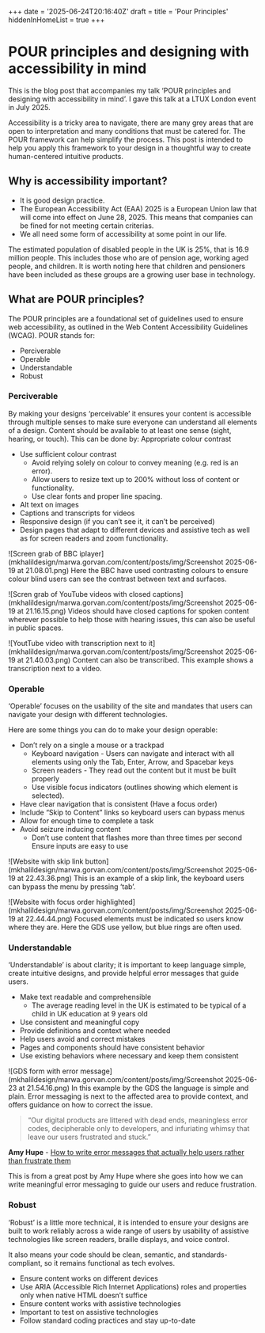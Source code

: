 +++
date = '2025-06-24T20:16:40Z'
draft = 
title = 'Pour Principles'
hiddenInHomeList = true
+++
# POUR principles and designing with accessibility in mind

This is the blog post that accompanies my talk ‘POUR principles and designing with accessibility in mind’. I gave this talk at a LTUX London event in July 2025.

Accessibility is a tricky area to navigate, there are many grey areas that are open to interpretation and many conditions that must be catered for. The POUR framework can help simplify the process. This post is intended to help you apply this framework to your design in a thoughtful way to create human-centered intuitive products.

## Why is accessibility important?

- It is good design practice. 
- The European Accessibility Act (EAA) 2025 is a European Union law that will come into effect on June 28, 2025. This means that companies can be fined for not meeting certain criterias.
- We all need some form of accessibility at some point in our life.

The estimated population of disabled people in the UK is 25%, that is 16.9 million people. This includes those who are of pension age, working aged people, and children. It is worth noting here that children and pensioners have been included as these groups are a growing user base in technology.

## What are POUR principles?

The POUR principles are a foundational set of guidelines used to ensure web accessibility, as outlined in the Web Content Accessibility Guidelines (WCAG). POUR stands for:
- Perciverable
- Operable
- Understandable
- Robust

### Perciverable

By making your designs ‘perceivable’ it ensures your content is accessible through multiple senses to make sure everyone can understand all elements of a design. Content should be available to at least one sense (sight, hearing, or touch). This can be done by:
Appropriate colour contrast 
- Use sufficient colour contrast
    - Avoid relying solely on colour to convey meaning (e.g. red is an error).
    - Allow users to resize text up to 200% without loss of content or functionality.
    - Use clear fonts and proper line spacing.
- Alt text on images
- Captions and transcripts for videos
- Responsive design (if you can’t see it, it can’t be perceived)
- Design pages that adapt to different devices and assistive tech as well as for screen readers and zoom functionality.

![Screen grab of BBC iplayer](mkhalildesign/marwa.gorvan.com/content/posts/img/Screenshot 2025-06-19 at 21.08.01.png)
Here the BBC have used contrasting colours to ensure colour blind users can see the contrast between text and surfaces.

![Scren grab of YouTube videos with closed captions](mkhalildesign/marwa.gorvan.com/content/posts/img/Screenshot 2025-06-19 at 21.16.15.png)
Videos should have closed captions for spoken content wherever possible to help those with hearing issues, this can also be useful in public spaces.

![YoutTube video with transcription next to it](mkhalildesign/marwa.gorvan.com/content/posts/img/Screenshot 2025-06-19 at 21.40.03.png)
Content can also be transcribed. This example shows a transcription next to a video.

### Operable

‘Operable’ focuses on the usability of the site and mandates that users can navigate your design with different technologies.

Here are some things you can do to make your design operable:
- Don’t rely on a single a mouse or a trackpad 
    - Keyboard navigation  - Users can navigate and interact with all elements using only the Tab, Enter, Arrow, and Spacebar keys
    - Screen readers - They read out the content but it must be built properly
    - Use visible focus indicators (outlines showing which element is selected).
- Have clear navigation that is consistent (Have a focus order)
- Include “Skip to Content” links so keyboard users can bypass menus
- Allow for enough time to complete a task
- Avoid seizure inducing content
    - Don’t use content that flashes more than three times per second 
Ensure inputs are easy to use

![Website with skip link button](mkhalildesign/marwa.gorvan.com/content/posts/img/Screenshot 2025-06-19 at 22.43.36.png)
This is an example of a skip link, the keyboard users can bypass the menu by pressing ‘tab’.

![Website with focus order highlighted](mkhalildesign/marwa.gorvan.com/content/posts/img/Screenshot 2025-06-19 at 22.44.44.png)
Focused elements must be indicated so users know where they are. Here the GDS use yellow, but blue rings are often used.

### Understandable

‘Understandable’ is about clarity; it is important to keep language simple, create intuitive designs, and provide helpful error messages that guide users.

- Make text readable and comprehensible
    - The average reading level in the UK is estimated to be typical of a child in UK education at 9 years old
- Use consistent and meaningful copy
- Provide definitions and context where needed
- Help users avoid and correct mistakes
- Pages and components should have consistent behavior
- Use existing behaviors where necessary and keep them consistent

![GDS form with error message](mkhalildesign/marwa.gorvan.com/content/posts/img/Screenshot 2025-06-23 at 21.54.16.png)
In this example by the GDS the language is simple and plain. Error messaging is next to the affected area to provide context, and offers guidance on how to correct the issue.

> “Our digital products are littered with dead ends, meaningless error  codes, decipherable only to developers, and infuriating whimsy that leave our users frustrated and stuck.”

**Amy Hupe** - [How to write error messages that actually help users rather than frustrate them](https://piccalil.li/blog/how-to-write-error-messages-that-actually-help-users-rather-than-frustrate-them/)

This is from a great post by Amy Hupe where she goes into how we can write meaningful error messaging to guide our users and reduce frustration.

### Robust

‘Robust’ is a little more technical, it is intended to ensure your designs are built to work reliably across a wide range of users by usability of assistive technologies like screen readers, braille displays, and voice control.

It also means your code should be clean, semantic, and standards-compliant, so it remains functional as tech evolves.

- Ensure content works on different devices
- Use ARIA (Accessible Rich Internet Applications) roles and properties only when native HTML doesn’t suffice
- Ensure content works with assistive technologies
- Important to test on assistive technologies
- Follow standard coding practices and stay up-to-date

